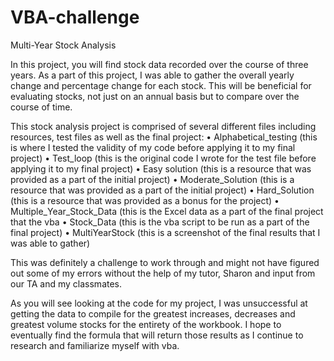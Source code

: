 # VBA-challenge
Multi-Year Stock Analysis

In this project, you will find stock data recorded over the course of three years. As a part of this project, I was able to gather the overall yearly change and percentage change for each stock. This will be beneficial for evaluating stocks, not just on an annual basis but to compare over the course of time.

This stock analysis project is comprised of several different files including resources, test files as well as the final project:
•	Alphabetical_testing (this is where I tested the validity of my code before applying it to my final project)
•	Test_loop  (this is the original code I wrote for the test file before applying it to my final project)
•	Easy solution (this is a resource that was provided as a part of the initial project)
•	Moderate_Solution (this is a resource that was provided as a part of the initial project)
•	Hard_Solution (this is a resource that was provided as a bonus for the project)
•	Multiple_Year_Stock_Data (this is the Excel data as a part of the final project that the vba 
•	Stock_Data (this is the vba script to be run as a part of the final project)
•	MultiYearStock (this is a screenshot of the final results that I was able to gather)

This was definitely a challenge to work through and might not have figured out some of my errors without the help of my tutor, Sharon and input from our TA and my classmates. 

As you will see looking at the code for my project, I was unsuccessful at getting the data to compile for the greatest increases, decreases and greatest volume stocks for the entirety of the workbook. I hope to eventually find the formula that will return those results as I continue to research and familiarize myself with vba. 
